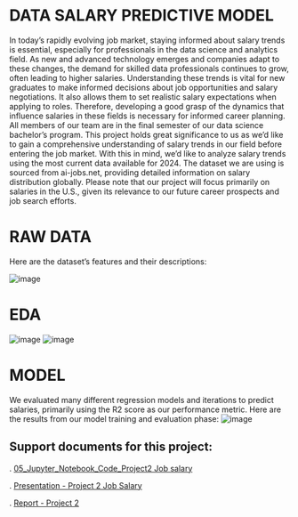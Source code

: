 # DATA SALARY PREDICTIVE MODEL

In today’s rapidly evolving job market, staying informed about salary trends is essential, especially for professionals in the data science and analytics field. As new and advanced technology emerges and companies adapt to these changes, the demand for skilled data professionals continues to grow, often leading to higher salaries. Understanding these trends is vital for new graduates to make informed decisions about job opportunities and salary negotiations. It also allows them to set realistic salary expectations when applying to roles. Therefore, developing a good grasp of the dynamics that influence salaries in these fields is necessary for informed career planning. 
All members of our team are in the final semester of our data science bachelor’s program. This project holds great significance to us as we’d like to gain a comprehensive understanding of salary trends in our field before entering the job market. With this in mind, we’d like to analyze salary trends using the most current data available for 2024. The dataset we are using is sourced from ai-jobs.net, providing detailed information on salary distribution globally. Please note that our project will focus primarily on salaries in the U.S., given its relevance to our future career prospects and job search efforts.

# RAW DATA
Here are the dataset’s features and their descriptions:

![image](https://github.com/sergenane/Portfolio/assets/171219995/3947e910-5aa6-4d8b-bf78-a7671ec4d118)



# EDA
![image](https://github.com/sergenane/Portfolio/assets/171219995/e54cc7fe-0d8a-4ff3-b94c-427a34aaf5ec) ![image](https://github.com/sergenane/Portfolio/assets/171219995/bc1404e6-b9c5-4402-aadb-a6268ccfc99a)


# MODEL
We evaluated many different regression models and iterations to predict salaries, primarily using the R2 score as our performance metric.  Here are the results from our model training and evaluation phase:
![image](https://github.com/sergenane/Portfolio/assets/171219995/37339c8f-f32a-413d-8aed-a58ac1d416d5)


## Support documents for this project:

. [05_Jupyter_Notebook_Code_Project2 Job salary](https://github.com/sergenane/Portfolio/blob/467693807f15eca0b6d9b21e18dd88e3ada6bf9c/Data%20science%20Projects/Project2%3A%20Data%20salary%20predictive%20model/05_Jupyter_Notebook_Code_Project2%20Job%20salary.ipynb)

. [Presentation - Project 2 Job Salary](https://github.com/sergenane/Portfolio/blob/0bacd726fd25e46313467e469c359d38ca30fc4f/Data%20science%20Projects/Project2%3A%20Data%20salary%20predictive%20model/Presentation%20-%20Project%202%20Job%20Salary.pptx)

. [Report - Project 2]( https://github.com/sergenane/Portfolio/blob/0bacd726fd25e46313467e469c359d38ca30fc4f/Data%20science%20Projects/Project2%3A%20Data%20salary%20predictive%20model/Report%20-%20Project%202.pdf)



